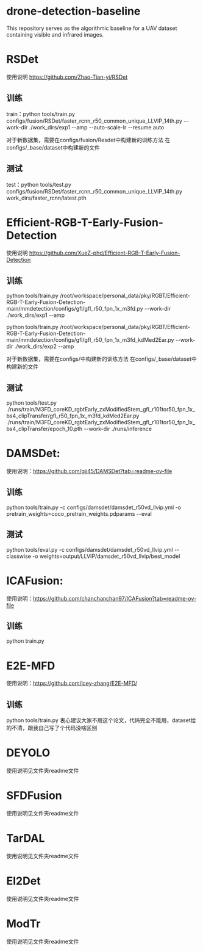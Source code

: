 # drone-detection-baseline
This repository serves as the algorithmic baseline for a UAV dataset containing visible and infrared images.

# RSDet 
使用说明 https://github.com/Zhao-Tian-yi/RSDet

## 训练
train：python tools/train.py configs/fusion/RSDet/faster_rcnn_r50_common_unique_LLVIP_14th.py --work-dir ./work_dirs/exp1 --amp --auto-scale-lr --resume auto

对于新数据集，需要在configs/fusion/Resdet中构建新的训练方法 在configs/_base/dataset中构建新的文件
## 测试
test：python tools/test.py configs/fusion/RSDet/faster_rcnn_r50_common_unique_LLVIP_14th.py work_dirs/faster_rcnn/latest.pth



# Efficient-RGB-T-Early-Fusion-Detection 
使用说明 https://github.com/XueZ-phd/Efficient-RGB-T-Early-Fusion-Detection

## 训练
python tools/train.py  /root/workspace/personal_data/pky/RGBT/Efficient-RGB-T-Early-Fusion-Detection-main/mmdetection/configs/gfl/gfl_r50_fpn_1x_m3fd.py --work-dir ./work_dirs/exp1 --amp 

python tools/train.py  /root/workspace/personal_data/pky/RGBT/Efficient-RGB-T-Early-Fusion-Detection-main/mmdetection/configs/gfl/gfl_r50_fpn_1x_m3fd_kdMed2Ear.py --work-dir ./work_dirs/exp2 --amp 

对于新数据集，需要在configs/中构建新的训练方法 在configs/_base/dataset中构建新的文件
## 测试
python tools/test.py ./runs/train/M3FD_coreKD_rgbtEarly_zxModifiedStem_gfl_r101tor50_fpn_1x_bs4_clipTransfer/gfl_r50_fpn_1x_m3fd_kdMed2Ear.py ./runs/train/M3FD_coreKD_rgbtEarly_zxModifiedStem_gfl_r101tor50_fpn_1x_bs4_clipTransfer/epoch_10.pth --work-dir ./runs/inference



# DAMSDet:
使用说明：https://github.com/gjj45/DAMSDet?tab=readme-ov-file
## 训练
python tools/train.py -c configs/damsdet/damsdet_r50vd_llvip.yml -o pretrain_weights=coco_pretrain_weights.pdparams --eval

## 测试
python tools/eval.py -c configs/damsdet/damsdet_r50vd_llvip.yml --classwise -o weights=output/LLVIP/damsdet_r50vd_llvip/best_model


# ICAFusion:
使用说明：https://github.com/chanchanchan97/ICAFusion?tab=readme-ov-file

## 训练
python train.py

# E2E-MFD 
使用说明：https://github.com/icey-zhang/E2E-MFD/
## 训练
python tools/train.py
衷心建议大家不用这个论文，代码完全不能用，dataset给的不清，跟我自己写了个代码没啥区别
# DEYOLO
使用说明见文件夹readme文件

# SFDFusion
使用说明见文件夹readme文件

# TarDAL
使用说明见文件夹readme文件

# EI2Det
使用说明见文件夹readme文件

# ModTr
使用说明见文件夹readme文件


